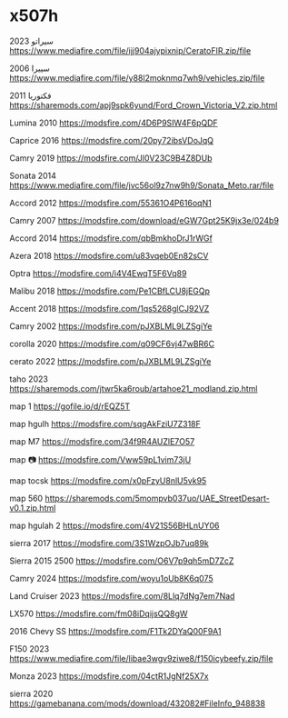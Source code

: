 # x507h

سيراتو 2023
https://www.mediafire.com/file/ijj904ajypixnip/CeratoFIR.zip/file

سييرا 2006
https://www.mediafire.com/file/y88l2moknmq7wh9/vehicles.zip/file

فكتوريا 2011
https://sharemods.com/apj9spk6yund/Ford_Crown_Victoria_V2.zip.html


Lumina 2010
https://modsfire.com/4D6P9SIW4F6pQDF

Caprice 2016 
https://modsfire.com/20py72ibsVDoJqQ

Camry 2019 
https://modsfire.com/Jl0V23C9B4Z8DUb

Sonata 2014 
https://www.mediafire.com/file/jvc56ol9z7nw9h9/Sonata_Meto.rar/file

Accord 2012
https://modsfire.com/55361O4P616oqN1


Camry 2007 
https://modsfire.com/download/eGW7Gpt25K9jx3e/024b9


Accord 2014
https://modsfire.com/qbBmkhoDrJ1rWGf

Azera 2018
https://modsfire.com/u83vqeb0En82sCV

Optra 
https://modsfire.com/i4V4EwqT5F6Vq89

Malibu 2018 
https://modsfire.com/Pe1CBfLCU8jEGQp

Accent 2018
https://modsfire.com/1qs5268glCJ92VZ

Camry 2002 
https://modsfire.com/pJXBLML9LZSgiYe

corolla 2020
https://modsfire.com/q09CF6vj47wBR6C

cerato 2022
https://modsfire.com/pJXBLML9LZSgiYe

taho 2023
https://sharemods.com/jtwr5ka6roub/artahoe21_modland.zip.html

map 1
https://gofile.io/d/rEQZ5T

map hgulh
https://modsfire.com/sqgAkFziU7Z318F

map M7
https://modsfire.com/34f9R4AUZlE7O57

map 📷
https://modsfire.com/Vww59pL1vim73jU

map tocsk
https://modsfire.com/x0pFzyU8nlU5vk95

map 560
https://sharemods.com/5mompvb037uo/UAE_StreetDesart-v0.1.zip.html

map hgulah 2
https://modsfire.com/4V21S56BHLnUY06

sierra 2017
https://modsfire.com/3S1WzpOJb7uq89k 

Sierra 2015 2500
https://modsfire.com/O6V7p9qh5mD7ZcZ

Camry 2024 
https://modsfire.com/woyu1oUb8K6q075

Land Cruiser 2023 
https://modsfire.com/8Llq7dNg7em7Nad

LX570
https://modsfire.com/fm08iDqijsQQ8gW

2016 Chevy SS
https://modsfire.com/F1Tk2DYaQ00F9A1

F150 2023
https://www.mediafire.com/file/libae3wgv9ziwe8/f150icybeefy.zip/file

Monza 2023
https://modsfire.com/04ctR1JgNf25X7x

sierra 2020
https://gamebanana.com/mods/download/432082#FileInfo_948838
